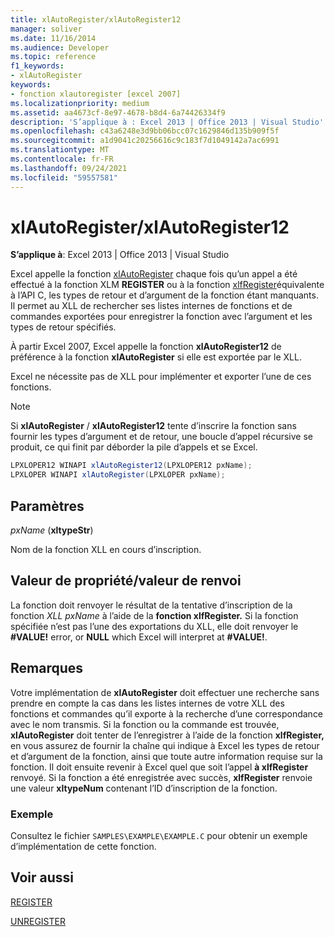 ```yaml
---
title: xlAutoRegister/xlAutoRegister12
manager: soliver
ms.date: 11/16/2014
ms.audience: Developer
ms.topic: reference
f1_keywords:
- xlAutoRegister
keywords:
- fonction xlautoregister [excel 2007]
ms.localizationpriority: medium
ms.assetid: aa4673cf-8e97-4678-b8d4-6a74426334f9
description: 'S’applique à : Excel 2013 | Office 2013 | Visual Studio'
ms.openlocfilehash: c43a6248e3d9bb06bcc07c1629846d135b909f5f
ms.sourcegitcommit: a1d9041c20256616c9c183f7d1049142a7ac6991
ms.translationtype: MT
ms.contentlocale: fr-FR
ms.lasthandoff: 09/24/2021
ms.locfileid: "59557581"
---
```

# <a name="xlautoregisterxlautoregister12"></a>xlAutoRegister/xlAutoRegister12

 **S’applique à**: Excel 2013 | Office 2013 | Visual Studio 
  
Excel appelle la fonction [xlAutoRegister](xlautoregister-xlautoregister12.md) chaque fois qu’un appel a été effectué à la fonction XLM **REGISTER** ou à la fonction [xlfRegister](xlfregister-form-1.md)équivalente à l’API C, les types de retour et d’argument de la fonction étant manquants. Il permet au XLL de rechercher ses listes internes de fonctions et de commandes exportées pour enregistrer la fonction avec l’argument et les types de retour spécifiés.
  
À partir Excel 2007, Excel appelle la fonction **xlAutoRegister12** de préférence à la fonction **xlAutoRegister** si elle est exportée par le XLL. 
  
Excel ne nécessite pas de XLL pour implémenter et exporter l’une de ces fonctions.
  
> [!NOTE]
> Si **xlAutoRegister** /  **xlAutoRegister12** tente d’inscrire la fonction sans fournir les types d’argument et de retour, une boucle d’appel récursive se produit, ce qui finit par déborder la pile d’appels et se Excel. 
  
```cs
LPXLOPER12 WINAPI xlAutoRegister12(LPXLOPER12 pxName);
LPXLOPER WINAPI xlAutoRegister(LPXLOPER pxName);
```

## <a name="parameters"></a>Paramètres

 _pxName_ (**xltypeStr**)
  
Nom de la fonction XLL en cours d’inscription.
  
## <a name="property-valuereturn-value"></a>Valeur de propriété/valeur de renvoi

La fonction doit renvoyer le résultat de la tentative d’inscription de la fonction _XLL pxName_ à l’aide de la **fonction xlfRegister.** Si la fonction spécifiée n’est pas l’une des exportations du XLL, elle doit renvoyer le **#VALUE!** error, or **NULL** which Excel will interpret at **#VALUE!**.
  
## <a name="remarks"></a>Remarques

Votre implémentation de **xlAutoRegister** doit effectuer une recherche sans prendre en compte la cas dans les listes internes de votre XLL des fonctions et commandes qu’il exporte à la recherche d’une correspondance avec le nom transmis. Si la fonction ou la commande est trouvée, **xlAutoRegister** doit tenter de l’enregistrer à l’aide de la fonction **xlfRegister,** en vous assurez de fournir la chaîne qui indique à Excel les types de retour et d’argument de la fonction, ainsi que toute autre information requise sur la fonction. Il doit ensuite revenir à Excel quel que soit l’appel **à xlfRegister** renvoyé. Si la fonction a été enregistrée avec succès, **xlfRegister** renvoie une valeur **xltypeNum** contenant l’ID d’inscription de la fonction. 
  
### <a name="example"></a>Exemple

Consultez le fichier  `SAMPLES\EXAMPLE\EXAMPLE.C` pour obtenir un exemple d’implémentation de cette fonction. 
  
## <a name="see-also"></a>Voir aussi



[REGISTER](xlfregister-form-1.md)
  
[UNREGISTER](xlfunregister-form-1.md)

